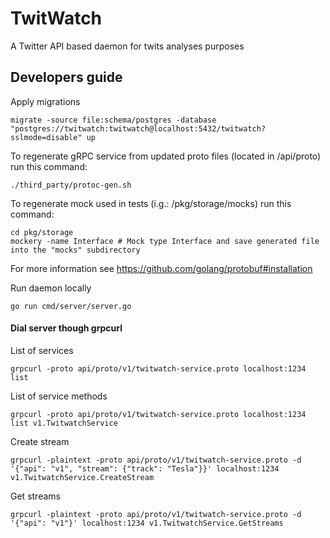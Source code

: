 # TwitWatch
A Twitter API based daemon for twits analyses purposes

## Developers guide

Apply migrations
```shell
migrate -source file:schema/postgres -database "postgres://twitwatch:twitwatch@localhost:5432/twitwatch?sslmode=disable" up
```

To regenerate gRPC service from updated proto files (located in /api/proto) run this command:
```shell
./third_party/protoc-gen.sh
```

To regenerate mock used in tests (i.g.: /pkg/storage/mocks) run this command:
```shell
cd pkg/storage
mockery -name Interface # Mock type Interface and save generated file into the "mocks" subdirectory
```

For more information see https://github.com/golang/protobuf#installation

Run daemon locally
```shell
go run cmd/server/server.go
```

#### Dial server though grpcurl
List of services
```shell
grpcurl -proto api/proto/v1/twitwatch-service.proto localhost:1234 list
```

List of service methods
```shell
grpcurl -proto api/proto/v1/twitwatch-service.proto localhost:1234 list v1.TwitwatchService
```

Create stream
```shell
grpcurl -plaintext -proto api/proto/v1/twitwatch-service.proto -d '{"api": "v1", "stream": {"track": "Tesla"}}' localhost:1234 v1.TwitwatchService.CreateStream
```

Get streams
```shell
grpcurl -plaintext -proto api/proto/v1/twitwatch-service.proto -d '{"api": "v1"}' localhost:1234 v1.TwitwatchService.GetStreams
```